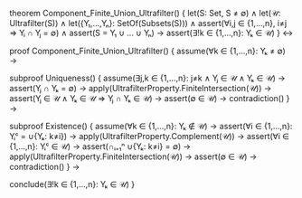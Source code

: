 theorem Component_Finite_Union_Ultrafilter() {
  let(S: Set, S ≠ ∅) ∧
  let(𝒰: Ultrafilter(S)) ∧
  let({Y₁,...,Yₙ}: SetOf(Subsets(S))) ∧
  assert(∀i,j ∈ {1,...,n}, i≠j ⇒ Yᵢ ∩ Yⱼ = ∅) ∧
  assert(S = Y₁ ∪ ... ∪ Yₙ) →
  assert(∃!k ∈ {1,...,n}: Yₖ ∈ 𝒰)
} ↔

proof Component_Finite_Union_Ultrafilter() {
  assume(∀k ∈ {1,...,n}: Yₖ ≠ ∅) →
  
  subproof Uniqueness() {
    assume(∃j,k ∈ {1,...,n}: j≠k ∧ Yⱼ ∈ 𝒰 ∧ Yₖ ∈ 𝒰) →
    assert(Yⱼ ∩ Yₖ = ∅) →
    apply(UltrafilterProperty.FiniteIntersection(𝒰)) →
    assert(Yⱼ ∈ 𝒰 ∧ Yₖ ∈ 𝒰 ⇒ Yⱼ ∩ Yₖ ∈ 𝒰) →
    assert(∅ ∈ 𝒰) →
    contradiction()
  } →
  
  subproof Existence() {
    assume(∀k ∈ {1,...,n}: Yₖ ∉ 𝒰) →
    assert(∀i ∈ {1,...,n}: Yᵢᶜ = ∪{Yₖ: k≠i}) →
    apply(UltrafilterProperty.Complement(𝒰)) →
    assert(∀i ∈ {1,...,n}: Yᵢᶜ ∈ 𝒰) →
    assert(∩ᵢ₌₁ⁿ ∪{Yₖ: k≠i} = ∅) →
    apply(UltrafilterProperty.FiniteIntersection(𝒰)) →
    assert(∅ ∈ 𝒰) →
    contradiction()
  } →
  
  conclude(∃!k ∈ {1,...,n}: Yₖ ∈ 𝒰)
}